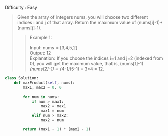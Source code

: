 Difficulty : Easy 

>Given the array of integers nums, you will choose two different indices i and j of that array. Return the maximum value of (nums[i]-1)*(nums[j]-1).
>
>>Example 1:  
>>
>>Input: nums = [3,4,5,2]  
>>Output: 12   
>>Explanation: If you choose the indices i=1 and j=2 (indexed from 0), you will get the maximum value, that is, (nums[1]-1)*(nums[2]-1) = (4-1)*(5-1) = 3*4 = 12. 

```python
class Solution:
    def maxProduct(self, nums):
        max1, max2 = 0, 0

        for num in nums:
            if num > max1:
                max2 = max1
                max1 = num
            elif num > max2:
                max2 = num

        return (max1 - 1) * (max2 - 1)
```
